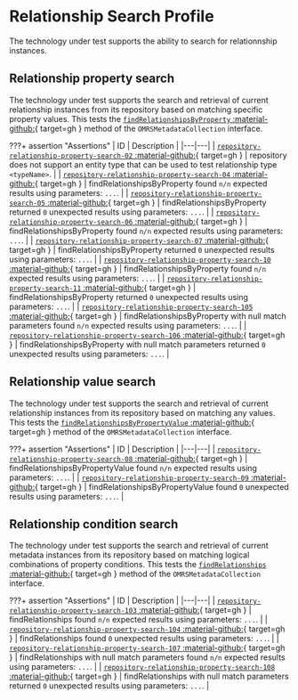 <!-- SPDX-License-Identifier: CC-BY-4.0 -->
<!-- Copyright Contributors to the Egeria project. -->

# Relationship Search Profile

The technology under test supports the ability to search for relationnship instances.

## Relationship property search

The technology under test supports the search and retrieval of current relationship instances from its repository based on matching specific property values. This tests the [`findRelationshipsByProperty` :material-github:](https://github.com/odpi/egeria/blob/main/open-metadata-implementation/repository-services/repository-services-apis/src/main/java/org/odpi/openmetadata/repositoryservices/connectors/stores/metadatacollectionstore/OMRSMetadataCollection.java){ target=gh } method of the `OMRSMetadataCollection` interface.

???+ assertion "Assertions"
    | ID | Description |
    |---|---|
    | [`repository-relationship-property-search-02` :material-github:](https://github.com/odpi/egeria/blob/main/open-metadata-conformance-suite/open-metadata-conformance-suite-server/src/main/java/org/odpi/openmetadata/conformance/tests/repository/instances/TestSupportedRelationshipSearch.java){ target=gh } | repository does not support an entity type that can be used to test relationship type `<typeName>`. |
    | [`repository-relationship-property-search-04` :material-github:](https://github.com/odpi/egeria/blob/main/open-metadata-conformance-suite/open-metadata-conformance-suite-server/src/main/java/org/odpi/openmetadata/conformance/tests/repository/instances/TestSupportedRelationshipSearch.java){ target=gh } | findRelationshipsByProperty found `n/n` expected results using parameters: `...`. |
    | [`repository-relationship-property-search-05` :material-github:](https://github.com/odpi/egeria/blob/main/open-metadata-conformance-suite/open-metadata-conformance-suite-server/src/main/java/org/odpi/openmetadata/conformance/tests/repository/instances/TestSupportedRelationshipSearch.java){ target=gh } | findRelationshipsByProperty returned `0` unexpected results using parameters: `...`. |
    | [`repository-relationship-property-search-06` :material-github:](https://github.com/odpi/egeria/blob/main/open-metadata-conformance-suite/open-metadata-conformance-suite-server/src/main/java/org/odpi/openmetadata/conformance/tests/repository/instances/TestSupportedRelationshipSearch.java){ target=gh } | findRelationshipsByProperty found `n/n` expected results using parameters: `...`. |
    | [`repository-relationship-property-search-07` :material-github:](https://github.com/odpi/egeria/blob/main/open-metadata-conformance-suite/open-metadata-conformance-suite-server/src/main/java/org/odpi/openmetadata/conformance/tests/repository/instances/TestSupportedRelationshipSearch.java){ target=gh } | findRelationshipsByProperty returned `0` unexpected results using parameters: `...`. |
    | [`repository-relationship-property-search-10` :material-github:](https://github.com/odpi/egeria/blob/main/open-metadata-conformance-suite/open-metadata-conformance-suite-server/src/main/java/org/odpi/openmetadata/conformance/tests/repository/instances/TestSupportedRelationshipSearch.java){ target=gh } | findRelationshipsByProperty found `n/n` expected results using parameters: `...`. |
    | [`repository-relationship-property-search-11` :material-github:](https://github.com/odpi/egeria/blob/main/open-metadata-conformance-suite/open-metadata-conformance-suite-server/src/main/java/org/odpi/openmetadata/conformance/tests/repository/instances/TestSupportedRelationshipSearch.java){ target=gh } | findRelationshipsByProperty returned `0` unexpected results using parameters: `...`. |
    | [`repository-relationship-property-search-105` :material-github:](https://github.com/odpi/egeria/blob/main/open-metadata-conformance-suite/open-metadata-conformance-suite-server/src/main/java/org/odpi/openmetadata/conformance/tests/repository/instances/TestSupportedRelationshipSearch.java){ target=gh } | findRelationshipsByProperty with null match parameters found `n/n` expected results using parameters: `...`. |
    | [`repository-relationship-property-search-106` :material-github:](https://github.com/odpi/egeria/blob/main/open-metadata-conformance-suite/open-metadata-conformance-suite-server/src/main/java/org/odpi/openmetadata/conformance/tests/repository/instances/TestSupportedRelationshipSearch.java){ target=gh } | findRelationshipsByProperty with null match parameters returned `0` unexpected results using parameters: `...`. |

## Relationship value search

The technology under test supports the search and retrieval of current relationship instances from its repository based on matching any values. This tests the [`findRelationshipsByPropertyValue` :material-github:](https://github.com/odpi/egeria/blob/main/open-metadata-implementation/repository-services/repository-services-apis/src/main/java/org/odpi/openmetadata/repositoryservices/connectors/stores/metadatacollectionstore/OMRSMetadataCollection.java){ target=gh } method of the `OMRSMetadataCollection` interface.

???+ assertion "Assertions"
    | ID | Description |
    |---|---|
    | [`repository-relationship-property-search-08` :material-github:](https://github.com/odpi/egeria/blob/main/open-metadata-conformance-suite/open-metadata-conformance-suite-server/src/main/java/org/odpi/openmetadata/conformance/tests/repository/instances/TestSupportedRelationshipSearch.java){ target=gh } | findRelationshipsByPropertyValue found `n/n` expected results using parameters: `...`. |
    | [`repository-relationship-property-search-09` :material-github:](https://github.com/odpi/egeria/blob/main/open-metadata-conformance-suite/open-metadata-conformance-suite-server/src/main/java/org/odpi/openmetadata/conformance/tests/repository/instances/TestSupportedRelationshipSearch.java){ target=gh } | findRelationshipsByPropertyValue found `0` unexpected results using parameters: `...`. |

## Relationship condition search

The technology under test supports the search and retrieval of current metadata instances from its repository based on matching logical combinations of property conditions. This tests the [`findRelationships` :material-github:](https://github.com/odpi/egeria/blob/main/open-metadata-implementation/repository-services/repository-services-apis/src/main/java/org/odpi/openmetadata/repositoryservices/connectors/stores/metadatacollectionstore/OMRSMetadataCollection.java){ target=gh } method of the `OMRSMetadataCollection` interface.

???+ assertion "Assertions"
    | ID | Description |
    |---|---|
    | [`repository-relationship-property-search-103` :material-github:](https://github.com/odpi/egeria/blob/main/open-metadata-conformance-suite/open-metadata-conformance-suite-server/src/main/java/org/odpi/openmetadata/conformance/tests/repository/instances/TestSupportedRelationshipSearch.java){ target=gh } | findRelationships found `n/n` expected results using parameters: `...`. |
    | [`repository-relationship-property-search-104` :material-github:](https://github.com/odpi/egeria/blob/main/open-metadata-conformance-suite/open-metadata-conformance-suite-server/src/main/java/org/odpi/openmetadata/conformance/tests/repository/instances/TestSupportedRelationshipSearch.java){ target=gh } | findRelationships found `0` unexpected results using parameters: `...`. |
    | [`repository-relationship-property-search-107` :material-github:](https://github.com/odpi/egeria/blob/main/open-metadata-conformance-suite/open-metadata-conformance-suite-server/src/main/java/org/odpi/openmetadata/conformance/tests/repository/instances/TestSupportedRelationshipSearch.java){ target=gh } | findRelationships with null match parameters found `n/n` expected results using parameters: `...`. |
    | [`repository-relationship-property-search-108` :material-github:](https://github.com/odpi/egeria/blob/main/open-metadata-conformance-suite/open-metadata-conformance-suite-server/src/main/java/org/odpi/openmetadata/conformance/tests/repository/instances/TestSupportedRelationshipSearch.java){ target=gh } | findRelationships with null match parameters returned `0` unexpected results using parameters: `...`. |
